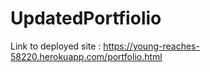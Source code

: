 # UpdatedPortfiolio

Link to deployed site : https://young-reaches-58220.herokuapp.com/portfolio.html
